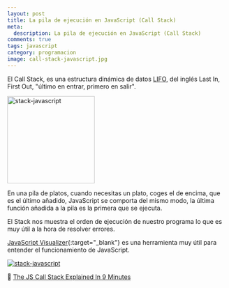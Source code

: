 ```yaml
---
layout: post
title: La pila de ejecución en JavaScript (Call Stack)
meta:
  description: La pila de ejecución en JavaScript (Call Stack)
comments: true
tags: javascript
category: programacion
image: call-stack-javascript.jpg
---
```


<p>El Call Stack, es una estructura dinámica de datos <a href="https://es.wikipedia.org/wiki/Last_in,_first_out"
    target="_blank"> LIFO</a>, del inglés Last In, First Out, "último en entrar, primero en salir".</p>


<img src="{{ site.baseurl }}/assets/images/blog/pila-platos.png" width="200" class="img-fluid text-center m-xl-auto" alt="stack-javascript">

<p>En una pila de platos, cuando necesitas un plato, coges el de encima, que es el último añadido, JavaScript se comporta del mismo modo, la última función añadida a la pila es la primera que se ejecuta.</p>

<p>El Stack nos muestra el orden de ejecución de nuestro programa lo que es muy útil a la hora de resolver errores.</p>

[JavaScript Visualizer](https://ui.dev/javascript-visualizer/){:target="_blank"} es una herramienta muy útil para entender el funcionamiento de JavaScript.

<a href="https://ui.dev/javascript-visualizer/" target="_blank">
<img src="{{ site.baseurl }}/assets/images/blog/JavaScript-Visualizer.png" class="img-fluid text-center m-xl-auto" alt="stack-javascript"></a>

🎥 <a href="https://www.youtube.com/watch?v=W8AeMrVtFLY" target="_blank">The JS Call Stack Explained In 9 Minutes</a>

